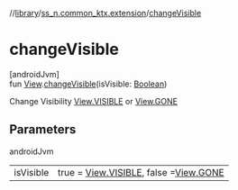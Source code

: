//[library](../../index.md)/[ss_n.common_ktx.extension](index.md)/[changeVisible](change-visible.md)

# changeVisible

[androidJvm]\
fun [View](https://developer.android.com/reference/kotlin/android/view/View.html).[changeVisible](change-visible.md)(isVisible: [Boolean](https://kotlinlang.org/api/latest/jvm/stdlib/kotlin/-boolean/index.html))

Change Visibility [View.VISIBLE](https://developer.android.com/reference/kotlin/android/view/View.html#visible) or [View.GONE](https://developer.android.com/reference/kotlin/android/view/View.html#gone)

## Parameters

androidJvm

| | |
|---|---|
| isVisible | true = [View.VISIBLE](https://developer.android.com/reference/kotlin/android/view/View.html#visible), false =[View.GONE](https://developer.android.com/reference/kotlin/android/view/View.html#gone) |

